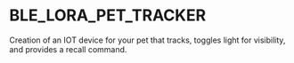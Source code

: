 # BLE_LORA_PET_TRACKER
Creation of an IOT device for your pet that tracks, toggles light for visibility, and provides a recall command.
